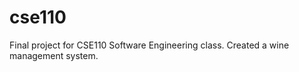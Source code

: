 cse110
======

Final project for CSE110 Software Engineering class. Created a wine management system.
